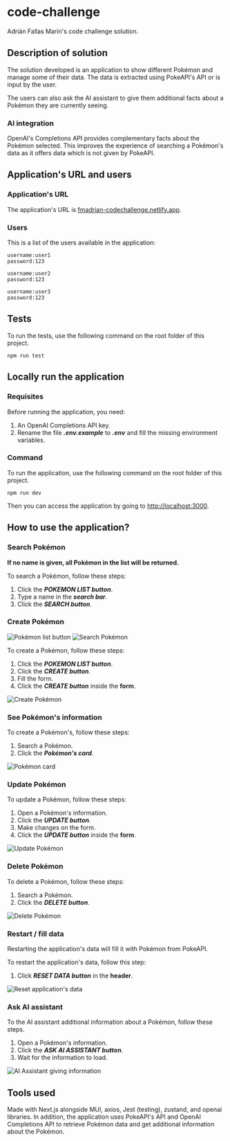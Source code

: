 
# code-challenge

Adrián Fallas Marín's code challenge solution.

## Description of solution

The solution developed is an application to show different Pokémon and manage some of their data. The data is extracted using PokeAPI's API or is input by the user.

The users can also ask the AI assistant to give them additional facts about a Pokémon they are currently seeing.
### AI integration 

OpenAI's Completions API provides complementary facts about the Pokémon selected. This improves the experience of searching a Pokémon's data as it offers data which is not given by PokeAPI.

## Application's URL and users
### Application's URL

The application's URL is [fmadrian-codechallenge.netlify.app](https://fmadrian-codechallenge.netlify.app).
### Users

This is a list of the users available in the application:

```
username:user1
password:123

username:user2
password:123

username:user3
password:123
```

## Tests

To run the tests, use the following command on the root folder of this project.

```
npm run test
```

## Locally run the application 

### Requisites

Before running the application, you need:
1. An OpenAI Completions API key.
2. Rename the file ***.env.example*** to ***.env*** and fill the missing environment variables.

### Command

To run the application, use the following command on the root folder of this project.

```
npm run dev
```

Then you can access the application by going to [http://localhost:3000](http://localhost:3000).

## How to use the application?

### Search Pokémon

**If no name is given, all Pokémon in the list will be returned.**

To search a Pokémon, follow these steps:

1. Click the ***POKEMON LIST button***.
2. Type a name in the ***search bar***.
3. Click the ***SEARCH button***.

### Create Pokémon
![Pokémon list button](readme_images/pokemon-list-button.png)
![Search Pokémon](readme_images/search-pokemon.png)

To create a Pokémon, follow these steps:

1. Click the ***POKEMON LIST button***.
2. Click the ***CREATE button***.
3. Fill the form.
4. Click the ***CREATE button*** inside the **form**.

![Create Pokémon](readme_images/create-pokemon.png)

### See Pokémon's information

To create a Pokémon's, follow these steps:

1. Search a Pokémon.
2. Click the ***Pokémon's card***.

![Pokémon card](readme_images/pokemon-card-button.png)

### Update Pokémon

To update a Pokémon, follow these steps:

1. Open a Pokémon's information.
2. Click the ***UPDATE button***.
3. Make changes on the form.
4. Click the ***UPDATE button*** inside the **form**.

![Update Pokémon](readme_images/update-pokemon.png)

### Delete Pokémon

To delete a Pokémon, follow these steps:

1. Search a Pokémon.
2. Click the ***DELETE button***.

![Delete Pokémon](readme_images/delete-pokemon.png)

### Restart / fill data

Restarting the application's data will fill it with Pokémon from PokeAPI. 

To restart the application's data, follow this step:

1. Click ***RESET DATA button*** in the **header**.

![Reset application's data](readme_images/reset-data.png)

### Ask AI assistant

To the AI assistant additional information about a Pokémon, follow these steps.

1. Open a Pokémon's information.
2. Click the ***ASK AI ASSISTANT button***.
3. Wait for the information to load.

![AI Assistant giving information](readme_images/ai-assistant.png)

## Tools used

Made with Next.js alongside MUI, axios, Jest (testing), zustand, and openai libraries. In addition, the application uses PokeAPI's API and OpenAI Completions API to retrieve Pokémon data and get additional information about the Pokémon.